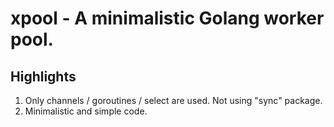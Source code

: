 # xpool - A minimalistic Golang worker pool.

## Highlights 

1. Only channels / goroutines / select are used. Not using "sync" package.
2. Minimalistic and simple code.
